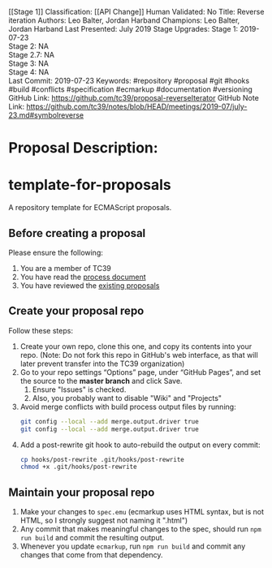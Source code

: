 [[Stage 1]]
Classification: [[API Change]]
Human Validated: No
Title: Reverse iteration
Authors: Leo Balter, Jordan Harband
Champions: Leo Balter, Jordan Harband
Last Presented: July 2019
Stage Upgrades: 
Stage 1: 2019-07-23  
Stage 2: NA  
Stage 2.7: NA  
Stage 3: NA  
Stage 4: NA  
Last Commit: 2019-07-23
Keywords: #repository #proposal #git #hooks #build #conflicts #specification #ecmarkup #documentation #versioning
GitHub Link: https://github.com/tc39/proposal-reverseIterator
GitHub Note Link: https://github.com/tc39/notes/blob/HEAD/meetings/2019-07/july-23.md#symbolreverse

# Proposal Description:
# template-for-proposals

A repository template for ECMAScript proposals.

## Before creating a proposal

Please ensure the following:
  1. You are a member of TC39
  1. You have read the [process document](https://tc39.github.io/process-document/)
  1. You have reviewed the [existing proposals](https://github.com/tc39/proposals/)

## Create your proposal repo

Follow these steps:
  1.  Create your own repo, clone this one, and copy its contents into your repo. (Note: Do not fork this repo in GitHub's web interface, as that will later prevent transfer into the TC39 organization)
  1.  Go to your repo settings “Options” page, under “GitHub Pages”, and set the source to the **master branch** and click Save.
      1. Ensure "Issues" is checked.
      1. Also, you probably want to disable "Wiki" and "Projects"
  1.  Avoid merge conflicts with build process output files by running:
      ```sh
      git config --local --add merge.output.driver true
      git config --local --add merge.output.driver true
      ```
  1.  Add a post-rewrite git hook to auto-rebuild the output on every commit:
      ```sh
      cp hooks/post-rewrite .git/hooks/post-rewrite
      chmod +x .git/hooks/post-rewrite
      ```

## Maintain your proposal repo

  1. Make your changes to `spec.emu` (ecmarkup uses HTML syntax, but is not HTML, so I strongly suggest not naming it ".html")
  1. Any commit that makes meaningful changes to the spec, should run `npm run build` and commit the resulting output.
  1. Whenever you update `ecmarkup`, run `npm run build` and commit any changes that come from that dependency.
